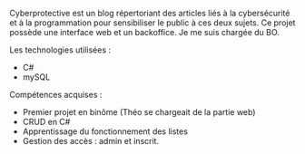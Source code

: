 Cyberprotective est un blog répertoriant des articles liés à la cybersécurité et à la programmation pour sensibiliser le public à ces deux sujets. 
Ce projet possède une interface web et un backoffice. Je me suis chargée du BO. 

Les technologies utilisées :

- C#
- mySQL

Compétences acquises :

  - Premier projet en binôme (Théo se chargeait de la partie web)
  - CRUD en C# 
  - Apprentissage du fonctionnement des listes 
  - Gestion des accès : admin et inscrit. 
